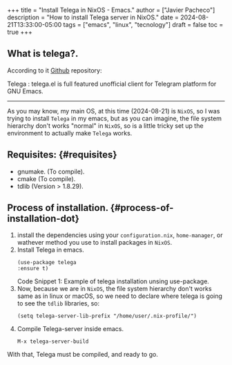 +++
title = "Install Telega in NixOS - Emacs."
author = ["Javier Pacheco"]
description = "How to install Telega server in NixOS."
date = 2024-08-21T13:33:00-05:00
tags = ["emacs", "linux", "tecnology"]
draft = false
toc = true
+++

What is telega?.
---
According to it [Github](https://github.com/zevlg/telega.el) repository:

Telega
: telega.el is full featured unofficial client for Telegram platform for GNU Emacs.

---

As you may know, my main OS, at this time (2024-08-21) is `NixOS`, so I was trying to install `Telega` in my emacs, but as you can imagine, the file system hierarchy don't works "normal" in `NixOS`, so is a little tricky set up the environment to actually make `Telega` works.


## Requisites: {#requisites}

-   gnumake. (To compile).
-   cmake (To compile).
-   tdlib (Version &gt; 1.8.29).


## Process of installation. {#process-of-installation-dot}

1.  install the dependencies using your `configuration.nix`, `home-manager`, or wathever method you use to install packages in `NixOS`.
2.  Install Telega in emacs.
    ```elisp
    (use-package telega
    :ensure t)
    ```
    <div class="src-block-caption">
      <span class="src-block-number">Code Snippet 1:</span>
      Example of telega installation unsing use-package.
    </div>
3.  Now, because we are in `NixOS`, the file system hierarchy don't works same as in linux or macOS, so we need to declare where telega is going to see the `tdlib` libraries, so:
    ```elisp
    (setq telega-server-lib-prefix "/home/user/.nix-profile/")
    ```
4.  Compile Telega-server inside emacs.
    ```text
    M-x telega-server-build
    ```

With that, Telega must be compiled, and ready to go.
